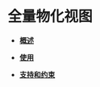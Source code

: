 # 全量物化视图

-   **[概述](概述_全量物化视图.md.md)**  

-   **[使用](使用_全量物化视图.md)**  

-   **[支持和约束](支持和约束.md)**  

